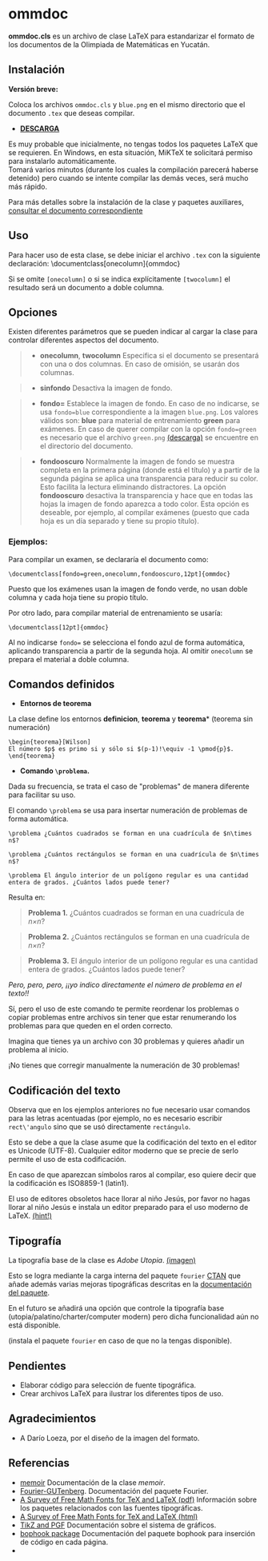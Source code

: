 ommdoc
======


**ommdoc.cls** es un archivo de clase LaTeX para estandarizar el formato de los documentos de la Olimpiada de Matemáticas en Yucatán.

Instalación 
------

**Versión breve:**

Coloca los archivos  `ommdoc.cls`  y `blue.png` en el mismo directorio que el documento `.tex` que deseas compilar. 

* **[DESCARGA](https://github.com/proposicion47/ommdoc/archive/master.zip)**

Es muy probable que inicialmente, no tengas todos los paquetes LaTeX que se requieren. 
En Windows, en esta situación, MiKTeX te solicitará permiso para instalarlo automáticamente.  
Tomará varios minutos (durante los cuales la compilación parecerá haberse detenido) pero cuando se intente compilar
las demás veces, será mucho más rápido.

Para más detalles sobre la instalación de la clase y paquetes auxiliares, [consultar el documento correspondiente](https://github.com/proposicion47/ommdoc/blob/master/instalacion.md)

Uso 
------

Para hacer uso de esta clase, se debe iniciar el archivo `.tex` con la siguiente declaración:
  \documentclass[onecolumn]{ommdoc}
  
Si se omite `[onecolumn]`  o si se indica explícitamente `[twocolumn]` el resultado será un documento a doble columna.



Opciones
------

Existen diferentes parámetros que se pueden indicar al cargar la clase para controlar diferentes aspectos del documento.


> * **onecolumn**, **twocolumn**
> Especifica si el documento se presentará con una o dos columnas. En caso de omisión, se usarán dos columnas.


> *  **sinfondo**
> Desactiva la imagen de fondo. 

> *  **fondo=**
> Establece la imagen de fondo. En caso de no indicarse, se usa `fondo=blue` correspondiente a la imagen `blue.png`.
> Los valores válidos son: 
> **blue** para material de entrenamiento
> **green** para exámenes.
> En caso de querer compilar con la opción `fondo=green` es necesario que 
> el archivo  `green.png` [(descarga)](https://github.com/proposicion47/ommdoc) se encuentre en el directorio del documento.  

> * **fondooscuro**
> Normalmente la imagen de fondo se muestra completa en la primera página (donde está el título) 
> y a partir de la segunda página se aplica una transparencia para reducir su color. 
> Esto facilita la lectura eliminando distractores. 
> La opción **fondooscuro** desactiva la transparencia y hace que en todas las hojas la imagen de fondo
> aparezca a todo color. Esta opción es deseable, por ejemplo, al compilar exámenes 
> (puesto que cada hoja es un día separado y tiene su propio título).


### Ejemplos:

Para compilar un examen, se declararía el documento como:

    \documentclass[fondo=green,onecolumn,fondooscuro,12pt]{ommdoc}

Puesto que los exámenes usan la imagen de fondo verde, no usan doble columna y cada hoja tiene su propio título.

Por otro lado, para compilar material de entrenamiento se usaría:

    \documentclass[12pt]{ommdoc}
  
Al no indicarse `fondo=` se selecciona el fondo azul de forma automática, 
aplicando transparencia a partir de la segunda hoja.
Al omitir `onecolumn` se prepara el material a doble columna.



Comandos definidos 
-------

* **Entornos de teorema**

La clase define los entornos **definicion**, **teorema** y **teorema*** (teorema sin numeración)

    \begin{teorema}[Wilson] 
    El número $p$ es primo si y sólo si $(p-1)!\equiv -1 \pmod{p}$.
    \end{teorema}
  

* **Comando `\problema`.**

Dada su frecuencia, se trata el caso de "problemas" de manera diferente para facilitar su uso. 

El comando `\problema` se usa para insertar numeración de problemas de forma automática.

    \problema ¿Cuántos cuadrados se forman en una cuadrícula de $n\times n$?

    \problema ¿Cuántos rectángulos se forman en una cuadrícula de $n\times n$?
    
    \problema El ángulo interior de un polígono regular es una cantidad entera de grados. ¿Cuántos lados puede tener?
    
Resulta en:

> **Problema 1.** ¿Cuántos cuadrados se forman en una cuadrícula de _n×n_?

> **Problema 2.** ¿Cuántos rectángulos se forman en una cuadrícula de _n×n_?

> **Problema 3.** El ángulo interior de un polígono regular es una cantidad entera de grados. ¿Cuántos lados puede tener?


_Pero, pero, pero, ¡¡yo indico directamente el número de problema en el texto!!_

Sí, pero el uso de este comando te permite reordenar los problemas o copiar 
problemas entre archivos sin tener que estar renumerando los problemas para que queden en el orden correcto.

Imagina que tienes ya un archivo con 30 problemas y quieres añadir un problema al inicio. 

¡No tienes que corregir manualmente la numeración de 30 problemas!


Codificación del texto
------

Observa que en los ejemplos anteriores no fue necesario usar comandos para las letras acentuadas 
(por ejemplo, no es necesario escribir `rect\'angulo` sino que se usó directamente `rectángulo`.

Esto se debe a que la clase asume que la codificación del texto en el editor es Unicode (UTF-8).
Cualquier editor moderno que se precie de serlo permite el uso de esta codificación. 

En caso de que aparezcan símbolos raros al compilar, eso quiere decir que la codificación es ISO8859-1 (latin1).

El uso de editores obsoletos hace llorar al niño Jesús, por favor no hagas llorar al niño Jesús e instala
un editor preparado para el uso moderno de LaTeX. [(hint!)](http://www.texniccenter.org/resources/downloads/29)


Tipografía 
------

La tipografía base de la clase es _Adobe Utopia_. [(imagen)](http://upload.wikimedia.org/wikipedia/en/5/58/Utopia_Specimen.png)

Esto se logra mediante la carga interna del paquete `fourier` [CTAN](http://www.ctan.org/pkg/fourier)
que añade además varias mejoras tipográficas descritas en la 
[documentación del paquete](http://tezcatl.fciencias.unam.mx/tex-archive/fonts/fourier-GUT/doc/latex/fourier/fourier-doc-en.pdf).

En el futuro se añadirá una opción que controle la tipografía base (utopia/palatino/charter/computer modern) 
pero dicha funcionalidad aún no está disponible.


(instala el paquete `fourier` en caso de que no la tengas disponible).

Pendientes
-------
* Elaborar código para selección de fuente tipográfica.
* Crear archivos LaTeX para ilustrar los diferentes tipos de uso.  



Agradecimientos
------

* A Darío Loeza, por el diseño de la imagen del formato.

Referencias 
------

* [memoir](http://tezcatl.fciencias.unam.mx/tex-archive/macros/latex/contrib/memoir/memman.pdf) Documentación de la clase _memoir_.
* [Fourier-GUTenberg](http://tezcatl.fciencias.unam.mx/tex-archive/fonts/fourier-GUT/doc/latex/fourier/fourier-doc-en.pdf). Documentación del paquete Fourier.
* [A Survey of Free Math Fonts for TeX and LaTeX (pdf)](http://tug.org/pracjourn/2006-1/hartke/hartke.pdf) Información sobre los paquetes relacionados con las fuentes tipográficas.
* [A Survey of Free Math Fonts for TeX and LaTeX (html)](ftp://tug.ctan.org/pub/tex-archive/info/Free_Math_Font_Survey/survey.html)
* [TikZ and PGF](http://www.texample.net/media/pgf/builds/pgfmanualCVS2012-11-04.pdf) Documentación sobre el sistema de gráficos.
* [bophook package](http://www.ctan.org/pkg/bophook) Documentación del paquete bophook para inserción de código en cada página.
* 
